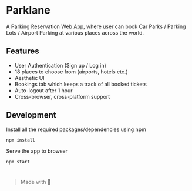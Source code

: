 # Parklane

A Parking Reservation Web App, where user can book Car Parks / Parking Lots / Airport Parking at various places across the world.


## Features
* User Authentication (Sign up / Log in)
* 18 places to choose from (airports, hotels etc.)
* Aesthetic UI
* Bookings tab which keeps a track of all booked tickets
* Auto-logout after 1 hour
* Cross-browser, cross-platform support

## Development

Install all the required packages/dependencies using npm
```
npm install
```
Serve the app to browser
```
npm start
```



#
>Made with 🤍
